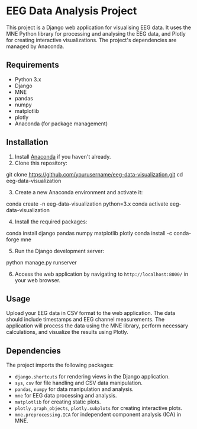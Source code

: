 # EEG Data Analysis Project

This project is a Django web application for visualising EEG data. It uses the MNE Python library for processing and analysing the EEG data, and Plotly for creating interactive visualizations. The project's dependencies are managed by Anaconda.

## Requirements

- Python 3.x
- Django
- MNE
- pandas
- numpy
- matplotlib
- plotly
- Anaconda (for package management)

## Installation

1. Install [Anaconda](https://www.anaconda.com/products/distribution) if you haven't already.
2. Clone this repository:

git clone https://github.com/yourusername/eeg-data-visualization.git
cd eeg-data-visualization


3. Create a new Anaconda environment and activate it:

conda create -n eeg-data-visualization python=3.x
conda activate eeg-data-visualization


4. Install the required packages:

conda install django pandas numpy matplotlib plotly
conda install -c conda-forge mne


5. Run the Django development server:

python manage.py runserver


6. Access the web application by navigating to `http://localhost:8000/` in your web browser.

## Usage

Upload your EEG data in CSV format to the web application. The data should include timestamps and EEG channel measurements. The application will process the data using the MNE library, perform necessary calculations, and visualize the results using Plotly.

## Dependencies

The project imports the following packages:

- `django.shortcuts` for rendering views in the Django application.
- `sys`, `csv` for file handling and CSV data manipulation.
- `pandas`, `numpy` for data manipulation and analysis.
- `mne` for EEG data processing and analysis.
- `matplotlib` for creating static plots.
- `plotly.graph_objects`, `plotly.subplots` for creating interactive plots.
- `mne.preprocessing.ICA` for independent component analysis (ICA) in MNE.



